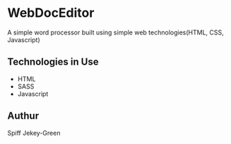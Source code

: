 # WebDocEditor
A simple word processor built using simple web technologies(HTML, CSS, Javascript)

## Technologies in Use
* HTML
* SASS
* Javascript

## Authur
Spiff Jekey-Green
